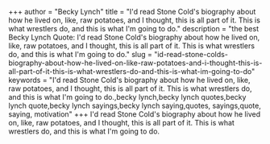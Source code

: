 +++
author = "Becky Lynch"
title = "I'd read Stone Cold's biography about how he lived on, like, raw potatoes, and I thought, this is all part of it. This is what wrestlers do, and this is what I'm going to do."
description = "the best Becky Lynch Quote: I'd read Stone Cold's biography about how he lived on, like, raw potatoes, and I thought, this is all part of it. This is what wrestlers do, and this is what I'm going to do."
slug = "id-read-stone-colds-biography-about-how-he-lived-on-like-raw-potatoes-and-i-thought-this-is-all-part-of-it-this-is-what-wrestlers-do-and-this-is-what-im-going-to-do"
keywords = "I'd read Stone Cold's biography about how he lived on, like, raw potatoes, and I thought, this is all part of it. This is what wrestlers do, and this is what I'm going to do.,becky lynch,becky lynch quotes,becky lynch quote,becky lynch sayings,becky lynch saying,quotes, sayings,quote, saying, motivation"
+++
I'd read Stone Cold's biography about how he lived on, like, raw potatoes, and I thought, this is all part of it. This is what wrestlers do, and this is what I'm going to do.
